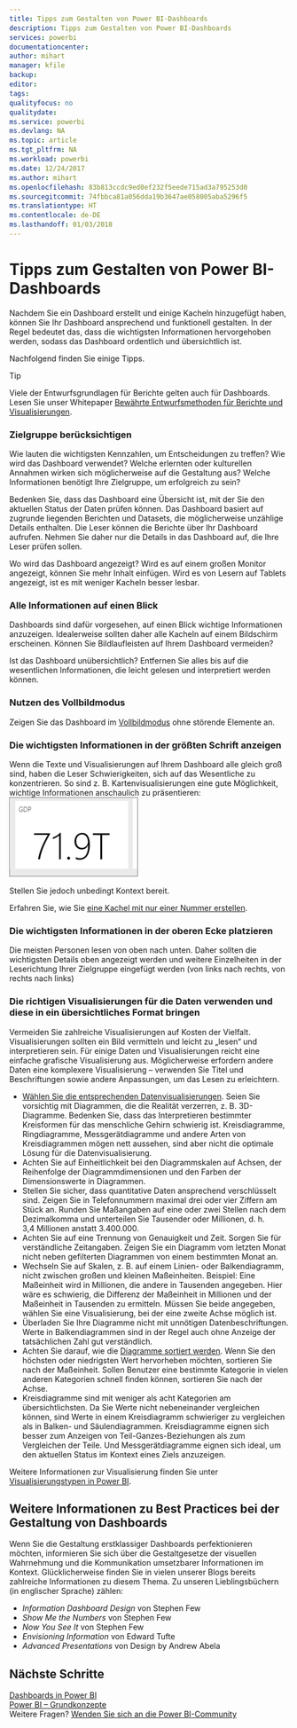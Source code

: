 ```yaml
---
title: Tipps zum Gestalten von Power BI-Dashboards
description: Tipps zum Gestalten von Power BI-Dashboards
services: powerbi
documentationcenter: 
author: mihart
manager: kfile
backup: 
editor: 
tags: 
qualityfocus: no
qualitydate: 
ms.service: powerbi
ms.devlang: NA
ms.topic: article
ms.tgt_pltfrm: NA
ms.workload: powerbi
ms.date: 12/24/2017
ms.author: mihart
ms.openlocfilehash: 83b813ccdc9ed0ef232f5eede715ad3a795253d0
ms.sourcegitcommit: 74fbbca81a056dda19b3647ae058005aba5296f5
ms.translationtype: HT
ms.contentlocale: de-DE
ms.lasthandoff: 01/03/2018
---
```

# <a name="tips-for-designing-a-great-power-bi-dashboard"></a>Tipps zum Gestalten von Power BI-Dashboards
Nachdem Sie ein Dashboard erstellt und einige Kacheln hinzugefügt haben, können Sie Ihr Dashboard ansprechend und funktionell gestalten. In der Regel bedeutet das, dass die wichtigsten Informationen hervorgehoben werden, sodass das Dashboard ordentlich und übersichtlich ist.

Nachfolgend finden Sie einige Tipps.

> [!TIP]
> Viele der Entwurfsgrundlagen für Berichte gelten auch für Dashboards.  Lesen Sie unser Whitepaper [Bewährte Entwurfsmethoden für Berichte und Visualisierungen](power-bi-visualization-best-practices.md).
> 
> 

### <a name="consider-your-audience"></a>Zielgruppe berücksichtigen
Wie lauten die wichtigsten Kennzahlen, um Entscheidungen zu treffen? Wie wird das Dashboard verwendet? Welche erlernten oder kulturellen Annahmen wirken sich möglicherweise auf die Gestaltung aus? Welche Informationen benötigt Ihre Zielgruppe, um erfolgreich zu sein?

Bedenken Sie, dass das Dashboard eine Übersicht ist, mit der Sie den aktuellen Status der Daten prüfen können. Das Dashboard basiert auf zugrunde liegenden Berichten und Datasets, die möglicherweise unzählige Details enthalten. Die Leser können die Berichte über Ihr Dashboard aufrufen. Nehmen Sie daher nur die Details in das Dashboard auf, die Ihre Leser prüfen sollen.

Wo wird das Dashboard angezeigt? Wird es auf einem großen Monitor angezeigt, können Sie mehr Inhalt einfügen. Wird es von Lesern auf Tablets angezeigt, ist es mit weniger Kacheln besser lesbar.

### <a name="tell-a-story-and-keep-it-to-one-screen"></a>Alle Informationen auf einen Blick
Dashboards sind dafür vorgesehen, auf einen Blick wichtige Informationen anzuzeigen. Idealerweise sollten daher alle Kacheln auf einem Bildschirm erscheinen. Können Sie Bildlaufleisten auf Ihrem Dashboard vermeiden?

Ist das Dashboard unübersichtlich?  Entfernen Sie alles bis auf die wesentlichen Informationen, die leicht gelesen und interpretiert werden können.

### <a name="make-use-of-full-screen-mode"></a>Nutzen des Vollbildmodus
Zeigen Sie das Dashboard im [Vollbildmodus](service-fullscreen-mode.md) ohne störende Elemente an.

### <a name="make-the-most-important-information-biggest"></a>Die wichtigsten Informationen in der größten Schrift anzeigen
Wenn die Texte und Visualisierungen auf Ihrem Dashboard alle gleich groß sind, haben die Leser Schwierigkeiten, sich auf das Wesentliche zu konzentrieren. So sind z. B. Kartenvisualisierungen eine gute Möglichkeit, wichtige Informationen anschaulich zu präsentieren:  
![](media/service-dashboards-design-tips/pbi_card.png)

Stellen Sie jedoch unbedingt Kontext bereit.  

Erfahren Sie, wie Sie [eine Kachel mit nur einer Nummer erstellen](power-bi-visualization-card.md).

### <a name="put-the-most-important-information-in-the-upper-corner"></a>Die wichtigsten Informationen in der oberen Ecke platzieren
Die meisten Personen lesen von oben nach unten. Daher sollten die wichtigsten Details oben angezeigt werden und weitere Einzelheiten in der Leserichtung Ihrer Zielgruppe eingefügt werden (von links nach rechts, von rechts nach links)

### <a name="use-the-right-visualization-for-the-data-and-format-it-for-easy-reading"></a>Die richtigen Visualisierungen für die Daten verwenden und diese in ein übersichtliches Format bringen
Vermeiden Sie zahlreiche Visualisierungen auf Kosten der Vielfalt.  Visualisierungen sollten ein Bild vermitteln und leicht zu „lesen“ und interpretieren sein.  Für einige Daten und Visualisierungen reicht eine einfache grafische Visualisierung aus. Möglicherweise erfordern andere Daten eine komplexere Visualisierung – verwenden Sie Titel und Beschriftungen sowie andere Anpassungen, um das Lesen zu erleichtern.  

* [Wählen Sie die entsprechenden Datenvisualisierungen](http://blogs.msdn.com/b/microsoft_business_intelligence1/archive/2012/10/08/best-practices-in-data-visualization.aspx). Seien Sie vorsichtig mit Diagrammen, die die Realität verzerren, z. B. 3D-Diagramme. Bedenken Sie, dass das Interpretieren bestimmter Kreisformen für das menschliche Gehirn schwierig ist. Kreisdiagramme, Ringdiagramme, Messgerätdiagramme und andere Arten von Kreisdiagrammen mögen nett aussehen, sind aber nicht die optimale Lösung für die Datenvisualisierung.
* Achten Sie auf Einheitlichkeit bei den Diagrammskalen auf Achsen, der Reihenfolge der Diagrammdimensionen und den Farben der Dimensionswerte in Diagrammen.
* Stellen Sie sicher, dass quantitative Daten ansprechend verschlüsselt sind. Zeigen Sie in Telefonnummern maximal drei oder vier Ziffern am Stück an. Runden Sie Maßangaben auf eine oder zwei Stellen nach dem Dezimalkomma und unterteilen Sie Tausender oder Millionen, d. h. 3,4 Millionen anstatt 3.400.000.
* Achten Sie auf eine Trennung von Genauigkeit und Zeit. Sorgen Sie für verständliche Zeitangaben.  Zeigen Sie ein Diagramm vom letzten Monat nicht neben gefilterten Diagrammen von einem bestimmten Monat an.
* Wechseln Sie auf Skalen, z. B. auf einem Linien- oder Balkendiagramm, nicht zwischen großen und kleinen Maßeinheiten.  Beispiel: Eine Maßeinheit wird in Millionen, die andere in Tausenden angegeben.  Hier wäre es schwierig, die Differenz der Maßeinheit in Millionen und der Maßeinheit in Tausenden zu ermitteln.  Müssen Sie beide angegeben, wählen Sie eine Visualisierung, bei der eine zweite Achse möglich ist.
* Überladen Sie Ihre Diagramme nicht mit unnötigen Datenbeschriftungen. Werte in Balkendiagrammen sind in der Regel auch ohne Anzeige der tatsächlichen Zahl gut verständlich.
* Achten Sie darauf, wie die [Diagramme sortiert werden](power-bi-report-change-sort.md).  Wenn Sie den höchsten oder niedrigsten Wert hervorheben möchten, sortieren Sie nach der Maßeinheit.  Sollen Benutzer eine bestimmte Kategorie in vielen anderen Kategorien schnell finden können, sortieren Sie nach der Achse.  
* Kreisdiagramme sind mit weniger als acht Kategorien am übersichtlichsten. Da Sie Werte nicht nebeneinander vergleichen können, sind Werte in einem Kreisdiagramm schwieriger zu vergleichen als in Balken- und Säulendiagrammen. Kreisdiagramme eignen sich besser zum Anzeigen von Teil-Ganzes-Beziehungen als zum Vergleichen der Teile. Und Messgerätdiagramme eignen sich ideal, um den aktuellen Status im Kontext eines Ziels anzuzeigen.

Weitere Informationen zur Visualisierung finden Sie unter [Visualisierungstypen in Power BI](power-bi-visualization-types-for-reports-and-q-and-a.md).  

## <a name="learning-more-about-best-practice-dashboard-design"></a>Weitere Informationen zu Best Practices bei der Gestaltung von Dashboards
Wenn Sie die Gestaltung erstklassiger Dashboards perfektionieren möchten, informieren Sie sich über die Gestaltgesetze der visuellen Wahrnehmung und die Kommunikation umsetzbarer Informationen im Kontext. Glücklicherweise finden Sie in vielen unserer Blogs bereits zahlreiche Informationen zu diesem Thema. Zu unseren Lieblingsbüchern (in englischer Sprache) zählen:

* *Information Dashboard Design* von Stephen Few  
* *Show Me the Numbers* von Stephen Few  
* *Now You See It* von Stephen Few  
* *Envisioning Information* von Edward Tufte  
* *Advanced Presentations* von Design by Andrew Abela   

## <a name="next-steps"></a>Nächste Schritte
[Dashboards in Power BI](service-dashboards.md)  
[Power BI – Grundkonzepte](service-basic-concepts.md)  
Weitere Fragen? [Wenden Sie sich an die Power BI-Community](http://community.powerbi.com/)

